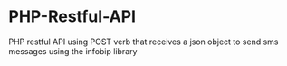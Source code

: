 # PHP-Restful-API
PHP restful API using POST verb that receives a json object to send sms messages using the infobip library
